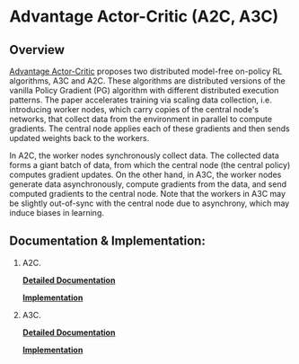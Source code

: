 # Advantage Actor-Critic (A2C, A3C)

## Overview 

[Advantage Actor-Critic](https://arxiv.org/pdf/1602.01783.pdf) proposes two distributed model-free on-policy RL algorithms, A3C and A2C. These algorithms are distributed versions of the vanilla Policy Gradient (PG) algorithm with different distributed execution patterns. The paper accelerates training via scaling data collection, i.e. introducing worker nodes, which carry copies of the central node's networks, that collect data from the environment in parallel to compute gradients. The central node applies each of these gradients and then sends updated weights back to the workers.

In A2C, the worker nodes synchronously collect data. The collected data forms a giant batch of data, from which the central node (the central policy) computes gradient updates. On the other hand, in A3C, the worker nodes generate data asynchronously, compute gradients from the data, and send computed gradients to the central node. Note that the workers in A3C may be slightly out-of-sync with the central node due to asynchrony, which may induce biases in learning.


## Documentation & Implementation:

1) A2C. 

    **[Detailed Documentation](https://docs.ray.io/en/master/rllib-algorithms.html#a3c)**

    **[Implementation](https://github.com/ray-project/ray/blob/master/rllib/agents/a3c/a2c.py)**

2) A3C.

    **[Detailed Documentation](https://docs.ray.io/en/master/rllib-algorithms.html#a3c)**

    **[Implementation](https://github.com/ray-project/ray/blob/master/rllib/agents/a3c/a3c.py)**

